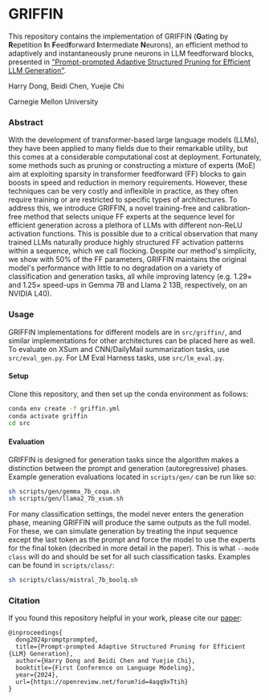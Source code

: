 # GRIFFIN

This repository contains the implementation of GRIFFIN (**G**ating by **R**epetition **I**n **F**eed**f**orward **I**ntermediate **N**eurons), an efficient method to adaptively and instantaneously prune neurons in LLM feedforward blocks, presented in ["Prompt-prompted Adaptive Structured Pruning for Efficient LLM Generation"](https://arxiv.org/abs/2404.01365).


Harry Dong, Beidi Chen, Yuejie Chi

Carnegie Mellon University


### Abstract

With the development of transformer-based large language models (LLMs), they have been applied to many fields due to their remarkable utility, but this comes at a considerable computational cost at deployment. Fortunately, some methods such as pruning or constructing a mixture of experts (MoE) aim at exploiting sparsity in transformer feedforward (FF) blocks to gain boosts in speed and reduction in memory requirements. However, these techniques can be very costly and inflexible in practice, as they often require training or are restricted to specific types of architectures. To address this, we introduce GRIFFIN, a novel training-free and calibration-free method that selects unique FF experts at the sequence level for efficient generation across a plethora of LLMs with different non-ReLU activation functions. This is possible due to a critical observation that many trained LLMs naturally produce highly structured FF activation patterns within a sequence, which we call flocking. Despite our method's simplicity, we show with 50\% of the FF parameters, GRIFFIN maintains the original model's performance with little to no degradation on a variety of classification and generation tasks, all while improving latency (e.g. 1.29$\times$ and 1.25$\times$ speed-ups in Gemma 7B and Llama 2 13B, respectively, on an NVIDIA L40). 

### Usage

GRIFFIN implementations for different models are in `src/griffin/`, and similar implementations for other architectures can be placed here as well. To evaluate on XSum and CNN/DailyMail summarization tasks, use `src/eval_gen.py`. For LM Eval Harness tasks, use `src/lm_eval.py`.

#### Setup

Clone this repository, and then set up the conda environment as follows:

```bash
conda env create -f griffin.yml
conda activate griffin
cd src
```

#### Evaluation

GRIFFIN is designed for generation tasks since the algorithm makes a distinction between the prompt and generation (autoregressive) phases. Example generation evaluations located in `scripts/gen/` can be run like so:

```bash
sh scripts/gen/gemma_7b_coqa.sh 
sh scripts/gen/llama2_7b_xsum.sh 
```

For many classification settings, the model never enters the generation phase, meaning GRIFFIN will produce the same outputs as the full model. For these, we can simulate generation by treating the input sequence except the last token as the prompt and force the model to use the experts for the final token (decribed in more detail in the paper). This is what `--mode class` will do and should be set for all such classification tasks. Examples can be found in `scripts/class/`:

```bash
sh scripts/class/mistral_7b_boolq.sh 
```


### Citation

If you found this repository helpful in your work, please cite our [paper](https://arxiv.org/abs/2404.01365):

    @inproceedings{
      dong2024promptprompted,
      title={Prompt-prompted Adaptive Structured Pruning for Efficient {LLM} Generation},
      author={Harry Dong and Beidi Chen and Yuejie Chi},
      booktitle={First Conference on Language Modeling},
      year={2024},
      url={https://openreview.net/forum?id=4aqq9xTtih}
    }
